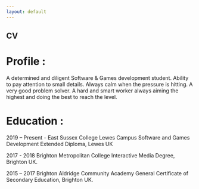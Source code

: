 ```yaml
---
layout: default
---
```


## CV

# Profile : 
A determined and diligent Software & Games development student. Ability to pay attention to small details. Always calm when the pressure is hitting. A very good problem solver. A hard and smart worker always aiming the highest and doing the best to reach the level.

# Education : 

2019 – Present - East Sussex College Lewes Campus Software and Games Development Extended Diploma, Lewes UK

2017 - 2018 Brighton Metropolitan College Interactive Media Degree, Brighton UK.

2015 – 2017 Brighton Aldridge Community Academy General Certificate of Secondary Education, Brighton UK.
